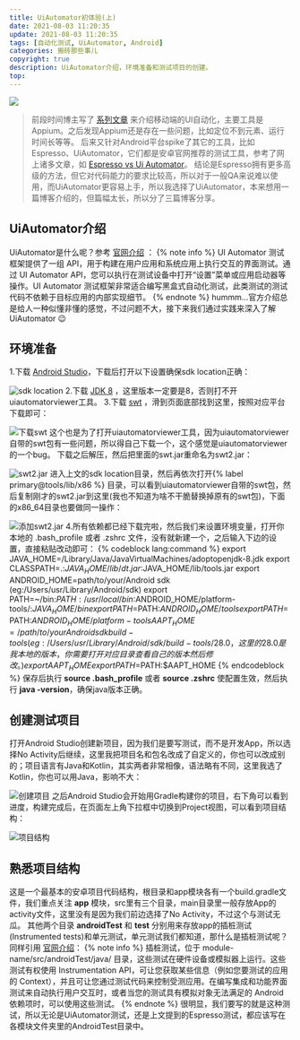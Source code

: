 ```yaml
---
title: UiAutomator初体验(上)
date: 2021-08-03 11:20:35
update: 2021-08-03 11:20:35
tags: [自动化测试, UiAutomator, Android]
categories: 搬砖那些事儿
copyright: true
description: UiAutomator介绍，环境准备和测试项目的创建。
top:
---
```


<img src="https://i.loli.net/2021/07/31/hT5tpAjqk2xZN8L.png" >

>前段时间博主写了 [系列文章](https://jmyblog.top/AppUI-AutoTest/) 来介绍移动端的UI自动化，主要工具是Appium。之后发现Appium还是存在一些问题，比如定位不到元素、运行时间长等等。
后来又针对Android平台spike了其它的工具，比如Espresso、UiAutomator，它们都是安卓官网推荐的测试工具，参考了网上诸多文章，如 [Espresso vs Ui Automator](https://medium.com/@phamngocson.l13cla/espresso-vs-ui-automator-66af8232259d)。
结论是Espresso拥有更多高级的方法，但它对代码能力的要求比较高，所以对于一般QA来说难以使用，而UiAutomator更容易上手，所以我选择了UiAutomator，本来想用一篇博客介绍的，但篇幅太长，所以分了三篇博客分享。

## UiAutomator介绍

UiAutomator是什么呢？参考 [官网介绍](https://developer.android.com/training/testing/ui-automator) ：
{% note info %}
UI Automator 测试框架提供了一组 API，用于构建在用户应用和系统应用上执行交互的界面测试。通过 UI Automator API，您可以执行在测试设备中打开“设置”菜单或应用启动器等操作。UI Automator 测试框架非常适合编写黑盒式自动化测试，此类测试的测试代码不依赖于目标应用的内部实现细节。
{% endnote %}
hummm...官方介绍总是给人一种似懂非懂的感觉，不过问题不大，接下来我们通过实践来深入了解UiAutomator :wink:

## 环境准备

1.下载 [Android Studio](https://developer.android.com/studio)，下载后打开以下设置确保sdk location正确：

![sdk location](https://i.loli.net/2021/05/20/2eIfnzWbQY4VsNP.png)
2.下载 [JDK 8](https://github.com/AdoptOpenJDK/openjdk8-binaries/releases/download/jdk8u292-b10/OpenJDK8U-jdk_x64_mac_hotspot_8u292b10.pkg) ，这里版本一定要是8，否则打不开uiautomatorviewer工具。
3.下载 [swt](https://download.eclipse.org/eclipse/downloads/drops4/R-4.20-202106111600/) ，滑到页面底部找到这里，按照对应平台下载即可：

![下载swt](https://i.loli.net/2021/08/04/k28chb6SsBjpIwH.png)
这个也是为了打开uiautomatorviewer工具，因为uiautomatorviewer自带的swt包有一些问题，所以得自己下载一个，这个感觉是uiautomatorviewer的一个bug。
下载之后解压，然后把里面的swt.jar重命名为swt2.jar：

![swt2.jar](https://i.loli.net/2021/08/04/WPT7VcmHapot1J5.png)
进入上文的sdk location目录，然后再依次打开{% label primary@tools/lib/x86 %} 目录，可以看到uiautomatorviewer自带的swt包，然后复制刚才的swt2.jar到这里(我也不知道为啥不干脆替换掉原有的swt包)，下面的x86_64目录也要做同一操作：

![添加swt2.jar](https://i.loli.net/2021/08/04/r2IeHSdCPiasYbn.png)
4.所有依赖都已经下载完啦，然后我们来设置环境变量，打开你本地的 .bash_profile 或者 .zshrc 文件，没有就新建一个，之后输入下边的设置，直接粘贴改动即可：
{% codeblock lang:command %}
export JAVA_HOME=/Library/Java/JavaVirtualMachines/adoptopenjdk-8.jdk
export CLASSPATH=.:$JAVA_HOME/lib/dt.jar:$JAVA_HOME/lib/tools.jar
export ANDROID_HOME=path/to/your/Android sdk (eg:/Users/usr/Library/Android/sdk)
export PATH=~/bin:$PATH:/usr/local/bin:$ANDROID_HOME/platform-tools/:$JAVA_HOME/bin
export PATH=$PATH:$ANDROID_HOME/tools
export PATH=$PATH:$ANDROID_HOME/platform-tools
AAPT_HOME=/path/to/your Android sdk build-tools (eg:/Users/usr/Library/Android/sdk/build-tools/28.0，这里的28.0是我本地的版本，你需要打开对应目录查看自己的版本然后修改。)
export AAPT_HOME
export PATH=$PATH:$AAPT_HOME
{% endcodeblock %}
保存后执行 **source .bash_profile** 或者 **source .zshrc** 使配置生效，然后执行 **java -version**，确保java版本正确。

## 创建测试项目

打开Android Studio创建新项目，因为我们是要写测试，而不是开发App，所以选择No Activity后继续，这里我把项目名和包名改成了自定义的，你也可以改成别的；项目语言有Java和Kotlin，其实两者非常相像，语法略有不同，这里我选了Kotlin，你也可以用Java，影响不大：

![创建项目](https://i.loli.net/2021/08/04/1Hz826lcKeNWPwV.png)
之后Android Studio会开始用Gradle构建你的项目，右下角可以看到进度，构建完成后，在页面左上角下拉框中切换到Project视图，可以看到项目结构：

![项目结构](https://i.loli.net/2021/08/04/dgVfhKHEDsjRt95.png)

## 熟悉项目结构

这是一个最基本的安卓项目代码结构，根目录和app模块各有一个build.gradle文件，我们重点关注 **app** 模块，src里有三个目录，main目录里一般存放App的activity文件，这里没有是因为我们前边选择了No Activity，不过这个与测试无瓜。
其他两个目录 **androidTest** 和 **test** 分别用来存放app的插桩测试(Instrumented tests)和单元测试，单元测试我们都知道，那什么是插桩测试呢？
同样引用 [官网介绍](https://developer.android.com/studio/test#test_types_and_location)：
{% note info %}
插桩测试，位于 module-name/src/androidTest/java/ 目录，这些测试在硬件设备或模拟器上运行。这些测试有权使用 Instrumentation API，可让您获取某些信息（例如您要测试的应用的 Context），并且可让您通过测试代码来控制受测应用。在编写集成和功能界面测试来自动执行用户交互时，或者当您的测试具有模拟对象无法满足的 Android 依赖项时，可以使用这些测试。
{% endnote %}
很明显，我们要写的就是这种测试，所以无论是UiAutomator测试，还是上文提到的Espresso测试，都应该写在各模块文件夹里的AndroidTest目录中。
